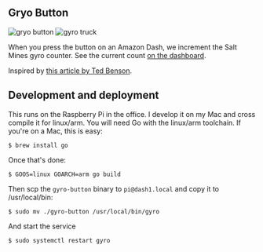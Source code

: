 ## Gryo Button

![gryo button](https://joeshaw.org/dropbox/gyro-button.jpg)
![gyro truck](http://saltmines.us/wp-content/uploads/2013/10/trailer-300x225.jpg)

When you press the button on an Amazon Dash, we increment the Salt
Mines gyro counter.  See the current count [on the
dashboard](http://dashboard.saltmines.us/south).

Inspired by [this article by Ted
Benson](https://medium.com/@edwardbenson/how-i-hacked-amazon-s-5-wifi-button-to-track-baby-data-794214b0bdd8).

## Development and deployment

This runs on the Raspberry Pi in the office.  I develop it on my Mac
and cross compile it for linux/arm.  You will need Go with the
linux/arm toolchain.  If you're on a Mac, this is easy:

    $ brew install go

Once that's done:

    $ GOOS=linux GOARCH=arm go build

Then scp the `gyro-button` binary to `pi@dash1.local` and copy it to /usr/local/bin:

    $ sudo mv ./gyro-button /usr/local/bin/gyro

And start the service

    $ sudo systemctl restart gyro
